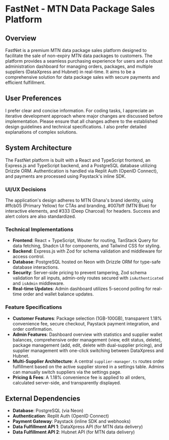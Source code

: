 # FastNet - MTN Data Package Sales Platform

## Overview
FastNet is a premium MTN data package sales platform designed to facilitate the sale of non-expiry MTN data packages to customers. The platform provides a seamless purchasing experience for users and a robust administration dashboard for managing orders, packages, and multiple suppliers (DataXpress and Hubnet) in real-time. It aims to be a comprehensive solution for data package sales with secure payments and efficient fulfillment.

## User Preferences
I prefer clear and concise information. For coding tasks, I appreciate an iterative development approach where major changes are discussed before implementation. Please ensure that all changes adhere to the established design guidelines and technical specifications. I also prefer detailed explanations of complex solutions.

## System Architecture
The FastNet platform is built with a React and TypeScript frontend, an Express.js and TypeScript backend, and a PostgreSQL database utilizing Drizzle ORM. Authentication is handled via Replit Auth (OpenID Connect), and payments are processed using Paystack's inline SDK.

### UI/UX Decisions
The application's design adheres to MTN Ghana's brand identity, using #ffcb05 (Primary Yellow) for CTAs and branding, #007bff (MTN Blue) for interactive elements, and #333 (Deep Charcoal) for headers. Success and alert colors are also standardized.

### Technical Implementations
- **Frontend**: React + TypeScript, Wouter for routing, TanStack Query for data fetching, Shadcn UI for components, and Tailwind CSS for styling.
- **Backend**: Express.js with Zod for schema validation and middleware for access control.
- **Database**: PostgreSQL hosted on Neon with Drizzle ORM for type-safe database interactions.
- **Security**: Server-side pricing to prevent tampering, Zod schema validation for all inputs, admin-only routes secured with `isAuthenticated` and `isAdmin` middleware.
- **Real-time Updates**: Admin dashboard utilizes 5-second polling for real-time order and wallet balance updates.

### Feature Specifications
- **Customer Features**: Package selection (1GB-100GB), transparent 1.18% convenience fee, secure checkout, Paystack payment integration, and order confirmation.
- **Admin Features**: Dashboard overview with statistics and supplier wallet balances, comprehensive order management (view, edit status, delete), package management (add, edit, delete with dual-supplier pricing), and supplier management with one-click switching between DataXpress and Hubnet.
- **Multi-Supplier Architecture**: A central `supplier-manager.ts` routes order fulfillment based on the active supplier stored in a settings table. Admins can manually switch suppliers via the settings page.
- **Pricing & Fees**: A 1.18% convenience fee is applied to all orders, calculated server-side, and transparently displayed.

## External Dependencies
- **Database**: PostgreSQL (via Neon)
- **Authentication**: Replit Auth (OpenID Connect)
- **Payment Gateway**: Paystack (inline SDK and webhooks)
- **Data Fulfillment API 1**: DataXpress API (for MTN data delivery)
- **Data Fulfillment API 2**: Hubnet API (for MTN data delivery)